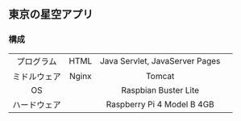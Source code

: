 ## 東京の星空アプリ
### 構成
|||||
|:---:|:---:|:---:|:---:|
|プログラム|HTML|Java Servlet, JavaServer Pages||
|ミドルウェア|Nginx|Tomcat||
|OS||Raspbian Buster Lite||
|ハードウェア||Raspberry Pi 4 Model B 4GB||
